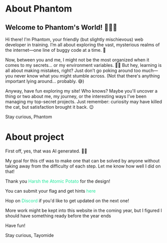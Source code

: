 # About Phantom

## Welcome to Phantom's World! 🕵️‍♂️✨

Hi there! I'm Phantom, your friendly (but slightly mischievous) web developer in training. I’m all about exploring the vast, mysterious realms of the internet—one line of buggy code at a time. 🚀

Now, between you and me, I might not be the most organized when it comes to my secrets... or my environment variables. 🤷‍♂️ But hey, learning is all about making mistakes, right? Just don’t go poking around too much—you never know what you might stumble across. (Not that there's anything important lying around... probably. 😅)

Anyway, have fun exploring my site! Who knows? Maybe you'll uncover a thing or two about me, my journey, or the interesting ways I’ve been managing my top-secret projects. Just remember: curiosity may have killed the cat, but satisfaction brought it back. 😉

Stay curious,
Phantom

# About project
First off, yes, that was AI generated. 😶‍🌫️

My goal for this ctf was to make one that can be solved by anyone without taking
away from the difficulty of each step. Let me know how well I did on that!

Thank you [Harsh the Atomic
Potato](https://github.com/Uncannypotato69) for the design!

You can submit your flag and get hints [here](https://codingslothctf.me/)

Hop on [Discord](https://discord.gg/GRjXpWnX) if you'd like to get updated on the next one!

More work might be kept into this website in the coming year, but I figured I
should have something ready before the year ends

Have fun!

Stay curious,
Tayomide

<style>
  a {
    text-decoration: none;
    outline: 0;
    background-color: transparent;
    border: 0;
    color: #1fe89a;
  }

  a:hover {
    text-decoration: underline;
    cursor: pointer;
  }
</style>